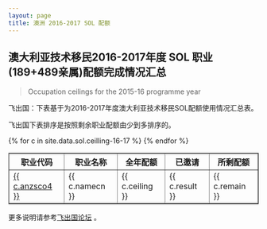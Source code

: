 ```yaml
---
layout: page
title: 澳洲 2016-2017 SOL 配额
---
```


## 澳大利亚技术移民2016-2017年度 SOL 职业(189+489亲属)配额完成情况汇总

>Occupation ceilings for the 2015-16 programme year

飞出国：下表基于为2016-2017年度澳大利亚技术移民SOL配额使用情况汇总表。

飞出国下表排序是按照剩余职业配额由少到多排序的。

<table border = "1" cellpadding="1" cellspacing="0">
<tr>
<th>职业代码</th>
<th>职业名称</th>
<th>全年配额</th>
<th>已邀请</th>
<th>所剩配额</th>
</tr>
{% for c in site.data.sol.ceilling-16-17 %}
<tr>
<td> <a href="http://bbs.fcgvisa.com/t/topic/{{ c.bbsid }}" target="_blank">{{ c.anzsco4 }}</a> </td>
<td> {{ c.namecn }} </td>
<td> {{ c.ceiling }} </td>
<td> {{ c.result }} </td>
<td> {{ c.remain }} </td>
</tr>
{% endfor %}
</table>

更多说明请参考<a href="http://bbs.fcgvisa.com/t/17031/" target="blank">飞出国论坛</a> 。
